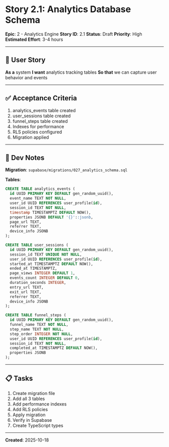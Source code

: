 # Story 2.1: Analytics Database Schema

**Epic**: 2 - Analytics Engine
**Story ID**: 2.1
**Status**: Draft
**Priority**: High
**Estimated Effort**: 3-4 hours

---

## 📖 User Story

**As a** system
**I want** analytics tracking tables
**So that** we can capture user behavior and events

---

## ✅ Acceptance Criteria

1. analytics_events table created
2. user_sessions table created
3. funnel_steps table created
4. Indexes for performance
5. RLS policies configured
6. Migration applied

---

## 🔧 Dev Notes

**Migration**: `supabase/migrations/027_analytics_schema.sql`

**Tables**:
```sql
CREATE TABLE analytics_events (
  id UUID PRIMARY KEY DEFAULT gen_random_uuid(),
  event_name TEXT NOT NULL,
  user_id UUID REFERENCES user_profile(id),
  session_id TEXT NOT NULL,
  timestamp TIMESTAMPTZ DEFAULT NOW(),
  properties JSONB DEFAULT '{}'::jsonb,
  page_url TEXT,
  referrer TEXT,
  device_info JSONB
);

CREATE TABLE user_sessions (
  id UUID PRIMARY KEY DEFAULT gen_random_uuid(),
  session_id TEXT UNIQUE NOT NULL,
  user_id UUID REFERENCES user_profile(id),
  started_at TIMESTAMPTZ DEFAULT NOW(),
  ended_at TIMESTAMPTZ,
  page_views INTEGER DEFAULT 1,
  events_count INTEGER DEFAULT 0,
  duration_seconds INTEGER,
  entry_url TEXT,
  exit_url TEXT,
  referrer TEXT,
  device_info JSONB
);

CREATE TABLE funnel_steps (
  id UUID PRIMARY KEY DEFAULT gen_random_uuid(),
  funnel_name TEXT NOT NULL,
  step_name TEXT NOT NULL,
  step_order INTEGER NOT NULL,
  user_id UUID REFERENCES user_profile(id),
  session_id TEXT NOT NULL,
  completed_at TIMESTAMPTZ DEFAULT NOW(),
  properties JSONB
);
```

---

## 📋 Tasks

1. Create migration file
2. Add all 3 tables
3. Add performance indexes
4. Add RLS policies
5. Apply migration
6. Verify in Supabase
7. Create TypeScript types

---

**Created**: 2025-10-18
